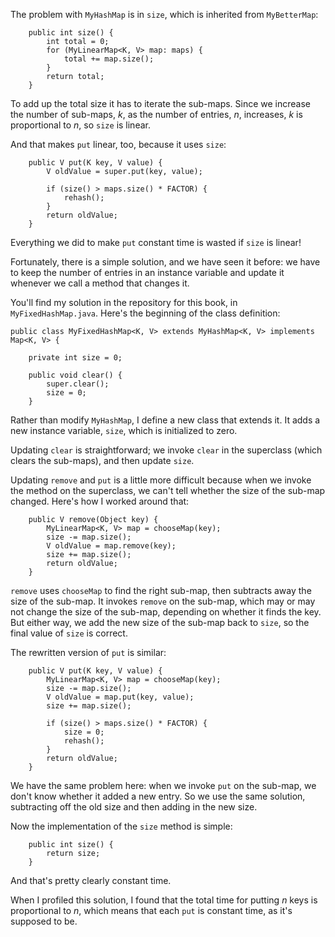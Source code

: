 The problem with `MyHashMap` is in `size`, which is inherited from `MyBetterMap`:

```code
    public int size() {
        int total = 0;
        for (MyLinearMap<K, V> map: maps) {
            total += map.size();
        }
        return total;
    }
```

To add up the total size it has to iterate the sub-maps. Since we increase the number of sub-maps, $k$, as the number of entries, $n$, increases, $k$ is proportional to $n$, so `size` is linear.


And that makes `put` linear, too, because it uses `size`:

```code
    public V put(K key, V value) {
        V oldValue = super.put(key, value);

        if (size() > maps.size() * FACTOR) {
            rehash();
        }
        return oldValue;
    }
```

Everything we did to make `put` constant time is wasted if `size` is linear!


Fortunately, there is a simple solution, and we have seen it before: we have to keep the number of entries in an instance variable and update it whenever we call a method that changes it.


You'll find my solution in the repository for this book, in `MyFixedHashMap.java`.  Here's the beginning of the class definition:

```code
public class MyFixedHashMap<K, V> extends MyHashMap<K, V> implements Map<K, V> {

    private int size = 0;

    public void clear() {
        super.clear();
        size = 0;
    }
```

Rather than modify `MyHashMap`, I define a new class that extends it. It adds a new instance variable, `size`, which is initialized to zero.

Updating `clear` is straightforward; we invoke `clear` in the superclass (which clears the sub-maps), and then update `size`.


Updating `remove` and `put` is a little more difficult because when we invoke the method on the superclass, we can't tell whether the size of the sub-map changed. Here's how I worked around that:

```code
    public V remove(Object key) {
        MyLinearMap<K, V> map = chooseMap(key);
        size -= map.size();
        V oldValue = map.remove(key);
        size += map.size();
        return oldValue;
    }
```

`remove` uses `chooseMap` to find the right sub-map, then subtracts away the size of the sub-map. It invokes `remove` on the sub-map, which may or may not change the size of the sub-map, depending on whether it finds the key. But either way, we add the new size of the sub-map back to `size`, so the final value of `size` is correct.


The rewritten version of `put` is similar:

```code
    public V put(K key, V value) {
        MyLinearMap<K, V> map = chooseMap(key);
        size -= map.size();
        V oldValue = map.put(key, value);
        size += map.size();

        if (size() > maps.size() * FACTOR) {
            size = 0;
            rehash();
        }
        return oldValue;
    }
```

We have the same problem here: when we invoke `put` on the sub-map, we don't know whether it added a new entry. So we use the same solution, subtracting off the old size and then adding in the new size.


Now the implementation of the `size` method is simple:

```code
    public int size() {
        return size;
    }
```

And that's pretty clearly constant time.


When I profiled this solution, I found that the total time for putting $n$ keys is proportional to $n$, which means that each `put` is constant time, as it's supposed to be.